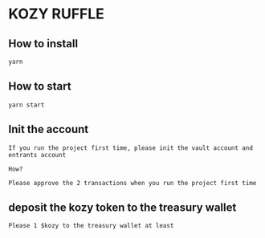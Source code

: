 # KOZY RUFFLE

## How to install

    yarn

## How to start

    yarn start

## Init the account

    If you run the project first time, please init the vault account and entrants account

    How?

    Please approve the 2 transactions when you run the project first time

## deposit the kozy token to the treasury wallet

    Please 1 $kozy to the treasury wallet at least